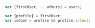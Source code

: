 ---
---
```javascript
var [firstUser, ...others] = users;

var {profile} = firstUser;
var isCool = profile && profile.isCool;
```
